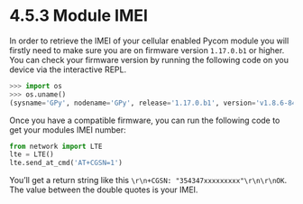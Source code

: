 # 4.5.3 Module IMEI

In order to retrieve the IMEI of your cellular enabled Pycom module you will firstly need to make sure you are on firmware version `1.17.0.b1` or higher. You can check your firmware version by running the following code on you device via the interactive REPL.

```python
>>> import os
>>> os.uname()
(sysname='GPy', nodename='GPy', release='1.17.0.b1', version='v1.8.6-849-d0dc708 on 2018-02-27', machine='GPy with ESP32')
```

Once you have a compatible firmware, you can run the following code to get your modules IMEI number:

```python
from network import LTE
lte = LTE()
lte.send_at_cmd('AT+CGSN=1')
```

You’ll get a return string like this `\r\n+CGSN: "354347xxxxxxxxx"\r\n\r\nOK`. The value between the double quotes is your IMEI.

